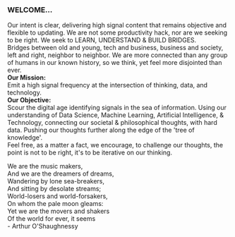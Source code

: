 ### WELCOME...

Our intent is clear, delivering high signal content that remains objective and flexible to updating. We are not some productivity hack, nor are we seeking to be right. We seek to LEARN, UNDERSTAND & BUILD BRIDGES. 
<br>
Bridges between old and young, tech and business, business and society, left and right, neighbor to neighbor. We are more connected than any group of humans in our known history, so we think, yet feel more disjointed than ever.
<br>
**Our Mission:**
<br>
    Emit a high signal frequency at the intersection of thinking, data, and technology. 
<br>
**Our Objective:**
<br>
    Scour the digital age identifying signals in the sea of information. Using our understanding of Data Science, Machine Learning, Artificial Intelligence,  & Technology, connecting our societal & philosophical thoughts, with hard data. Pushing our thoughts further along the edge of the 'tree of knowledge'. 
<br>
Feel free, as a matter a fact, we encourage, to challenge our thoughts, the point is not to be right, it's to be iterative on our thinking. 


We are the music makers,\
    And we are the dreamers of dreams,\
Wandering by lone sea-breakers,\
    And sitting by desolate streams;\
World-losers and world-forsakers,\
    On whom the pale moon gleams:\
Yet we are the movers and shakers\
    Of the world for ever, it seems\
                         - Arthur O'Shaughnessy
